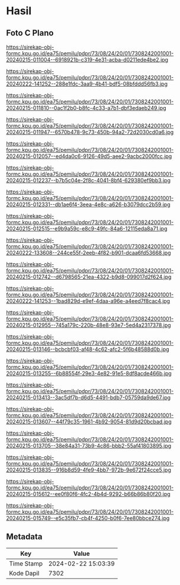 # Hasil

## Foto C Plano

https://sirekap-obj-formc.kpu.go.id/ea75/pemilu/pdpr/73/08/24/20/01/7308242001001-20240215-011004--6918921b-c319-4e31-acba-d0211ede4be2.jpg

https://sirekap-obj-formc.kpu.go.id/ea75/pemilu/pdpr/73/08/24/20/01/7308242001001-20240222-141252--288e1fdc-3aa9-4b41-bdf5-08bfddd56fb3.jpg

https://sirekap-obj-formc.kpu.go.id/ea75/pemilu/pdpr/73/08/24/20/01/7308242001001-20240215-011810--0ac1f2b0-b8fc-4c33-a7b1-dbf3edaeb249.jpg

https://sirekap-obj-formc.kpu.go.id/ea75/pemilu/pdpr/73/08/24/20/01/7308242001001-20240215-011947--6570b478-9c73-450b-94a2-72d2030cd0a6.jpg

https://sirekap-obj-formc.kpu.go.id/ea75/pemilu/pdpr/73/08/24/20/01/7308242001001-20240215-012057--ed4da0c6-9126-49d5-aee2-9acbc2000fcc.jpg

https://sirekap-obj-formc.kpu.go.id/ea75/pemilu/pdpr/73/08/24/20/01/7308242001001-20240215-012237--b7b5c04e-2f8c-4041-8bf4-629380ef9bb3.jpg

https://sirekap-obj-formc.kpu.go.id/ea75/pemilu/pdpr/73/08/24/20/01/7308242001001-20240215-012331--db1ae6f4-3eea-4e8c-a626-b3079dcc2b59.jpg

https://sirekap-obj-formc.kpu.go.id/ea75/pemilu/pdpr/73/08/24/20/01/7308242001001-20240215-012515--e9b9a59c-e8c9-49fc-84a6-12115eda8a71.jpg

https://sirekap-obj-formc.kpu.go.id/ea75/pemilu/pdpr/73/08/24/20/01/7308242001001-20240222-133608--244ce55f-2eeb-4f82-b901-dcaa6fd53668.jpg

https://sirekap-obj-formc.kpu.go.id/ea75/pemilu/pdpr/73/08/24/20/01/7308242001001-20240215-012742--d6798565-21ea-4322-b9d8-099017d2f624.jpg

https://sirekap-obj-formc.kpu.go.id/ea75/pemilu/pdpr/73/08/24/20/01/7308242001001-20240222-141253--1bad829d-e9ef-4daa-a96e-a4eed7f8cac4.jpg

https://sirekap-obj-formc.kpu.go.id/ea75/pemilu/pdpr/73/08/24/20/01/7308242001001-20240215-012955--745a179c-220b-48e8-93e7-5ed4a2317378.jpg

https://sirekap-obj-formc.kpu.go.id/ea75/pemilu/pdpr/73/08/24/20/01/7308242001001-20240215-013146--bcbcbf03-af48-4c62-afc2-5f6b48588d0b.jpg

https://sirekap-obj-formc.kpu.go.id/ea75/pemilu/pdpr/73/08/24/20/01/7308242001001-20240215-013255--6b88554f-29e3-4e82-91e5-8df8acde466b.jpg

https://sirekap-obj-formc.kpu.go.id/ea75/pemilu/pdpr/73/08/24/20/01/7308242001001-20240215-013413--3ac5df7b-d6d5-4491-bdb7-05759da9de67.jpg

https://sirekap-obj-formc.kpu.go.id/ea75/pemilu/pdpr/73/08/24/20/01/7308242001001-20240215-013607--44f79c35-1961-4b92-9054-81d9d20bcbad.jpg

https://sirekap-obj-formc.kpu.go.id/ea75/pemilu/pdpr/73/08/24/20/01/7308242001001-20240215-013705--38e84a31-73b9-4c86-bbb2-55af41803895.jpg

https://sirekap-obj-formc.kpu.go.id/ea75/pemilu/pdpr/73/08/24/20/01/7308242001001-20240215-013835--916b8d59-4fe9-4bb7-972b-9e672f24cce5.jpg

https://sirekap-obj-formc.kpu.go.id/ea75/pemilu/pdpr/73/08/24/20/01/7308242001001-20240215-015612--ee0f80f6-4fc2-4b4d-9292-b66b86b80f20.jpg

https://sirekap-obj-formc.kpu.go.id/ea75/pemilu/pdpr/73/08/24/20/01/7308242001001-20240215-015749--e5c35fb7-cb4f-4250-b0f6-7ee80bbce274.jpg


## Metadata

| Key        | Value               |
| ---------- | ------------------- |
| Time Stamp | 2024-02-22 15:03:39 |
| Kode Dapil | 7302                |




